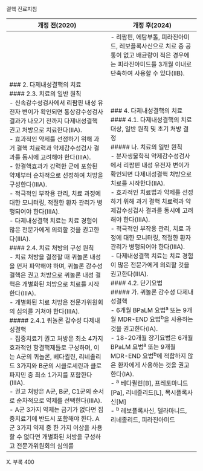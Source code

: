 결핵 진료지침

| 개정 전(2020) | 개정 후(2024) |
|---|---|
| | - 리팜핀, 에탐부톨, 피라진아미드, 레보플록사신으로 치료 중 공통이 없고 배균량이 적은 경우에는 피라진아미드를 3개월 이내로 단축하여 사용할 수 있다(IIB). |
| ### 2. 다제내성결핵의 치료<br/>#### 2.3. 치료의 일반 원칙<br/>- 신속감수성검사에서 리팜핀 내성 유전자 변이가 확인되면 통상감수성검사 결과가 나오기 전까지 다제내성결핵 권고 처방으로 치료한다(IIA).<br/>- 효과적인 약제를 선정하기 위해 과거 결핵 치료력과 약제감수성검사 결과를 동시에 고려해야 한다(IIIA).<br/>- 항결핵효과가 강력한 군에 포함된 약제부터 순차적으로 선정하여 처방을 구성한다(IIIA).<br/>- 적극적인 부작용 관리, 치료 과정에 대한 모니터링, 적절한 환자 관리가 병행되어야 한다(IIIA).<br/>- 다제내성결핵 치료는 치료 경험이 많은 전문가에게 의뢰할 것을 권고한다(IIIA).<br/>#### 2.4. 치료 처방의 구성 원칙<br/>- 치료 처방을 결정할 때 퀴놀론 내성을 먼저 파악해야 하며, 퀴놀론 감수성 결핵은 권고 처방으로 퀴놀론 내성 결핵은 개별화된 처방으로 치료를 시작한다(IIIA).<br/>- 개별화된 치료 처방은 전문가위원회의 심의를 거쳐야 한다(IIIA).<br/>##### 2.4.1 퀴놀론 감수성 다제내성결핵<br/>- 집중치료기 권고 처방은 최소 4가지 효과적인 항결핵제들로 구성하며, 이는 A군의 퀴놀론, 베다퀼린, 리네졸리드 3가지와 B군의 시클로세린과 클로파지민 중 최소 1가지를 포함한다(IIIA).<br/>- 권고 처방은 A군, B군, C1군의 순서로 순차적으로 약제를 선택한다(IIIA).<br/>- A군 3가지 약제는 금기가 없다면 집중치료기에 반드시 포함해야 한다. A군 3가지 약제 중 한 가지 이상을 사용할 수 없다면 개별화된 처방을 구성하고 전문가위원회의 심의를 | ### 4. 다제내성결핵의 치료<br/>#### 4.1. 다제내성결핵의 치료 대상, 일반 원칙 및 초기 처방 결정<br/>##### 나. 치료의 일반 원칙<br/>- 분자생물학적 약제감수성검사에서 리팜핀 내성 유전자 변이가 확인되면 다제내성결핵 처방으로 치료를 시작한다(IIA).<br/>- 효과적인 치료법과 약제를 선정하기 위해 과거 결핵 치료력과 약제감수성검사 결과를 동시에 고려해야 한다(IIIA).<br/>- 적극적인 부작용 관리, 치료 과정에 대한 모니터링, 적절한 환자 관리가 병행되어야 한다(IIIA).<br/>- 다제내성결핵 치료는 치료 경험이 많은 전문가에게 의뢰할 것을 권고한다(IIIA).<br/>#### 4.2. 단기요법<br/>##### 가. 퀴놀론 감수성 다제내성결핵<br/>- 6개월 BPaLM 요법<sup>a</sup> 또는 9개월 MDR-END 요법<sup>b</sup>을 사용하는 것을 권고한다(IA).<br/>- 18-20개월 장기요법은 6개월 BPaLM 요법<sup>a</sup> 또는 9개월 MDR-END 요법<sup>b</sup>에 적합하지 않은 환자에게 사용하는 것을 권고한다(IA).<br/>- <sup>a</sup> 베다퀼린[B], 프레토마니드[Pa], 리네졸리드[L], 목시플록사신[M]<br/>- <sup>b</sup> 레보플록사신, 델라마니드, 리네졸리드, 피라진아미드 |

X. 부록 <PAGE>400